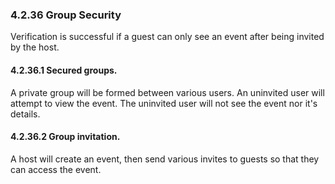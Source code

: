 ### 4.2.36 Group Security
Verification is successful if a guest can only see an event after being invited by the host.

#### 4.2.36.1 Secured groups.
A private group will be formed between various users. An uninvited user will attempt to view the event. The uninvited user will not see the event nor it's details.

#### 4.2.36.2 Group invitation.
A host will create an event, then send various invites to guests so that they can access the event. 